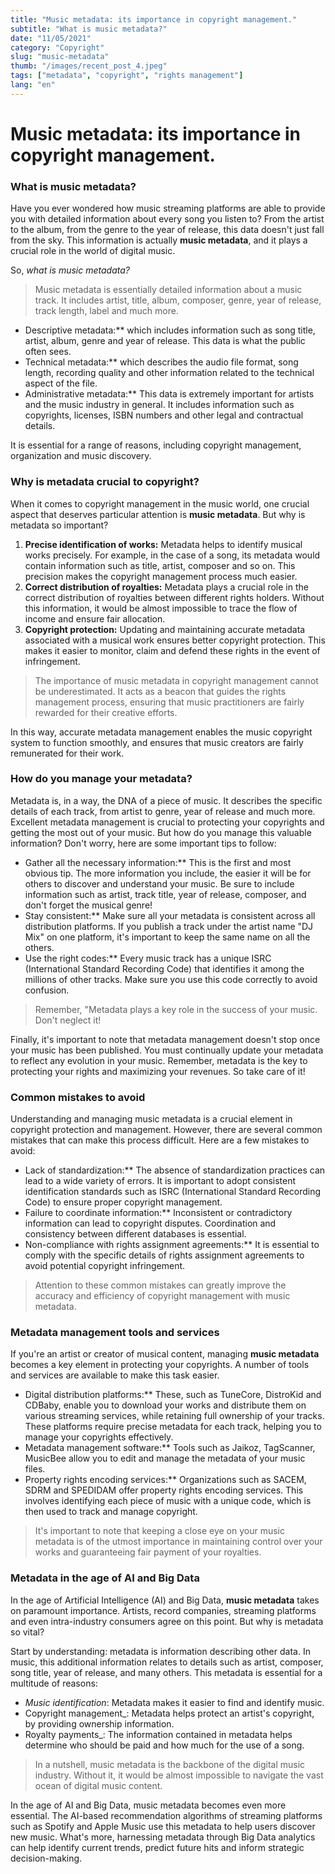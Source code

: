 ```yaml
---
title: "Music metadata: its importance in copyright management."
subtitle: "What is music metadata?"
date: "11/05/2021"
category: "Copyright"
slug: "music-metadata"
thumb: "/images/recent_post_4.jpeg"
tags: ["metadata", "copyright", "rights management"]
lang: "en"
---
```


# Music metadata: its importance in copyright management.

### What is music metadata?

Have you ever wondered how music streaming platforms are able to provide you with detailed information about every song you listen to? From the artist to the album, from the genre to the year of release, this data doesn't just fall from the sky. This information is actually **music metadata**, and it plays a crucial role in the world of digital music.

So, _what is music metadata?_

> Music metadata is essentially detailed information about a music track. It includes artist, title, album, composer, genre, year of release, track length, label and much more.

- Descriptive metadata:\*\* which includes information such as song title, artist, album, genre and year of release. This data is what the public often sees.
- Technical metadata:\*\* which describes the audio file format, song length, recording quality and other information related to the technical aspect of the file.
- Administrative metadata:\*\* This data is extremely important for artists and the music industry in general. It includes information such as copyrights, licenses, ISBN numbers and other legal and contractual details.

It is essential for a range of reasons, including copyright management, organization and music discovery.

### Why is metadata crucial to copyright?

When it comes to copyright management in the music world, one crucial aspect that deserves particular attention is **music metadata**. But why is metadata so important?

1. **Precise identification of works:** Metadata helps to identify musical works precisely. For example, in the case of a song, its metadata would contain information such as title, artist, composer and so on. This precision makes the copyright management process much easier.
2. **Correct distribution of royalties:** Metadata plays a crucial role in the correct distribution of royalties between different rights holders. Without this information, it would be almost impossible to trace the flow of income and ensure fair allocation.
3. **Copyright protection:** Updating and maintaining accurate metadata associated with a musical work ensures better copyright protection. This makes it easier to monitor, claim and defend these rights in the event of infringement.

> The importance of music metadata in copyright management cannot be underestimated. It acts as a beacon that guides the rights management process, ensuring that music practitioners are fairly rewarded for their creative efforts.

In this way, accurate metadata management enables the music copyright system to function smoothly, and ensures that music creators are fairly remunerated for their work.

### How do you manage your metadata?

Metadata is, in a way, the DNA of a piece of music. It describes the specific details of each track, from artist to genre, year of release and much more. Excellent metadata management is crucial to protecting your copyrights and getting the most out of your music. But how do you manage this valuable information? Don't worry, here are some important tips to follow:

- Gather all the necessary information:\*\* This is the first and most obvious tip. The more information you include, the easier it will be for others to discover and understand your music. Be sure to include information such as artist, track title, year of release, composer, and don't forget the musical genre!
- Stay consistent:\*\* Make sure all your metadata is consistent across all distribution platforms. If you publish a track under the artist name "DJ Mix" on one platform, it's important to keep the same name on all the others.
- Use the right codes:\*\* Every music track has a unique ISRC (International Standard Recording Code) that identifies it among the millions of other tracks. Make sure you use this code correctly to avoid confusion.

> Remember, "Metadata plays a key role in the success of your music. Don't neglect it!

Finally, it's important to note that metadata management doesn't stop once your music has been published. You must continually update your metadata to reflect any evolution in your music. Remember, metadata is the key to protecting your rights and maximizing your revenues. So take care of it!

### Common mistakes to avoid

Understanding and managing music metadata is a crucial element in copyright protection and management. However, there are several common mistakes that can make this process difficult. Here are a few mistakes to avoid:

- Lack of standardization:\*\* The absence of standardization practices can lead to a wide variety of errors. It is important to adopt consistent identification standards such as ISRC (International Standard Recording Code) to ensure proper copyright management.
- Failure to coordinate information:\*\* Inconsistent or contradictory information can lead to copyright disputes. Coordination and consistency between different databases is essential.
- Non-compliance with rights assignment agreements:\*\* It is essential to comply with the specific details of rights assignment agreements to avoid potential copyright infringement.

> Attention to these common mistakes can greatly improve the accuracy and efficiency of copyright management with music metadata.

### Metadata management tools and services

If you're an artist or creator of musical content, managing **music metadata** becomes a key element in protecting your copyrights. A number of tools and services are available to make this task easier.

- Digital distribution platforms:\*\* These, such as TuneCore, DistroKid and CDBaby, enable you to download your works and distribute them on various streaming services, while retaining full ownership of your tracks. These platforms require precise metadata for each track, helping you to manage your copyrights effectively.
- Metadata management software:\*\* Tools such as Jaikoz, TagScanner, MusicBee allow you to edit and manage the metadata of your music files.
- Property rights encoding services:\*\* Organizations such as SACEM, SDRM and SPEDIDAM offer property rights encoding services. This involves identifying each piece of music with a unique code, which is then used to track and manage copyright.

> It's important to note that keeping a close eye on your music metadata is of the utmost importance in maintaining control over your works and guaranteeing fair payment of your royalties.

### Metadata in the age of AI and Big Data

In the age of Artificial Intelligence (AI) and Big Data, **music metadata** takes on paramount importance. Artists, record companies, streaming platforms and even intra-industry consumers agree on this point. But why is metadata so vital?

Start by understanding: metadata is information describing other data. In music, this additional information relates to details such as artist, composer, song title, year of release, and many others. This metadata is essential for a multitude of reasons:

- _Music identification_: Metadata makes it easier to find and identify music.
- Copyright management\_: Metadata helps protect an artist's copyright, by providing ownership information.
- Royalty payments\_: The information contained in metadata helps determine who should be paid and how much for the use of a song.

> In a nutshell, music metadata is the backbone of the digital music industry. Without it, it would be almost impossible to navigate the vast ocean of digital music content.

In the age of AI and Big Data, music metadata becomes even more essential. The AI-based recommendation algorithms of streaming platforms such as Spotify and Apple Music use this metadata to help users discover new music. What's more, harnessing metadata through Big Data analytics can help identify current trends, predict future hits and inform strategic decision-making.
